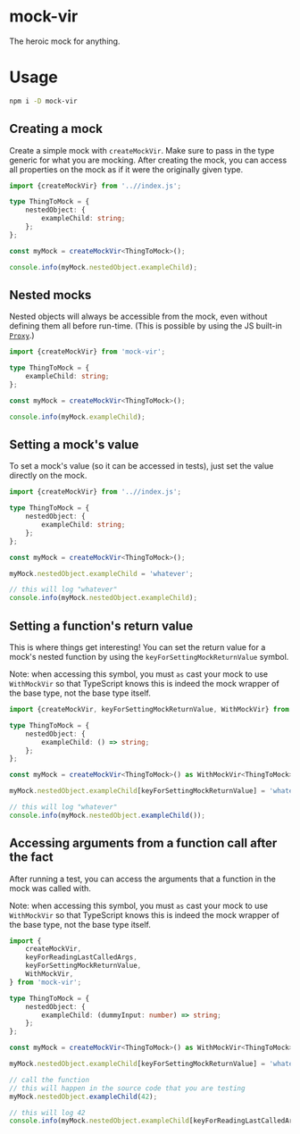 # mock-vir

The heroic mock for anything.

# Usage

```bash
npm i -D mock-vir
```

## Creating a mock

Create a simple mock with `createMockVir`. Make sure to pass in the type generic for what you are mocking. After creating the mock, you can access all properties on the mock as if it were the originally given type.

<!-- example-link: src/readme-examples/creating-a-mock.example.ts -->

```TypeScript
import {createMockVir} from '..//index.js';

type ThingToMock = {
    nestedObject: {
        exampleChild: string;
    };
};

const myMock = createMockVir<ThingToMock>();

console.info(myMock.nestedObject.exampleChild);
```

## Nested mocks

Nested objects will always be accessible from the mock, even without defining them all before run-time. (This is possible by using the JS built-in [`Proxy`](https://developer.mozilla.org/en-US/docs/Web/JavaScript/Reference/Global_Objects/Proxy).)

<!-- example-link: src/readme-examples/accessing-nested-objects.example.ts -->

```TypeScript
import {createMockVir} from 'mock-vir';

type ThingToMock = {
    exampleChild: string;
};

const myMock = createMockVir<ThingToMock>();

console.info(myMock.exampleChild);
```

## Setting a mock's value

To set a mock's value (so it can be accessed in tests), just set the value directly on the mock.

<!-- example-link: src/readme-examples/setting-mock-value.example.ts -->

```TypeScript
import {createMockVir} from '..//index.js';

type ThingToMock = {
    nestedObject: {
        exampleChild: string;
    };
};

const myMock = createMockVir<ThingToMock>();

myMock.nestedObject.exampleChild = 'whatever';

// this will log "whatever"
console.info(myMock.nestedObject.exampleChild);
```

## Setting a function's return value

This is where things get interesting! You can set the return value for a mock's nested function by using the `keyForSettingMockReturnValue` symbol.

Note: when accessing this symbol, you must `as` cast your mock to use `WithMockVir` so that TypeScript knows this is indeed the mock wrapper of the base type, not the base type itself.

<!-- example-link: src/readme-examples/setting-return-value.example.ts -->

```TypeScript
import {createMockVir, keyForSettingMockReturnValue, WithMockVir} from '..//index.js';

type ThingToMock = {
    nestedObject: {
        exampleChild: () => string;
    };
};

const myMock = createMockVir<ThingToMock>() as WithMockVir<ThingToMock>;

myMock.nestedObject.exampleChild[keyForSettingMockReturnValue] = 'whatever';

// this will log "whatever"
console.info(myMock.nestedObject.exampleChild());
```

## Accessing arguments from a function call after the fact

After running a test, you can access the arguments that a function in the mock was called with.

Note: when accessing this symbol, you must `as` cast your mock to use `WithMockVir` so that TypeScript knows this is indeed the mock wrapper of the base type, not the base type itself.

<!-- example-link: src/readme-examples/accessing-called-args.example.ts -->

```TypeScript
import {
    createMockVir,
    keyForReadingLastCalledArgs,
    keyForSettingMockReturnValue,
    WithMockVir,
} from 'mock-vir';

type ThingToMock = {
    nestedObject: {
        exampleChild: (dummyInput: number) => string;
    };
};

const myMock = createMockVir<ThingToMock>() as WithMockVir<ThingToMock>;

myMock.nestedObject.exampleChild[keyForSettingMockReturnValue] = 'whatever';

// call the function
// this will happen in the source code that you are testing
myMock.nestedObject.exampleChild(42);

// this will log 42
console.info(myMock.nestedObject.exampleChild[keyForReadingLastCalledArgs]);
```
